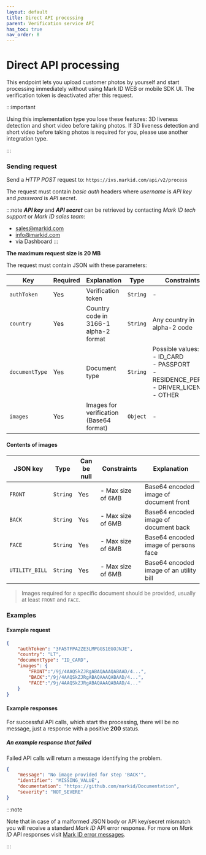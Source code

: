 ```yaml
---
layout: default
title: Direct API processing
parent: Verification service API
has_toc: true
nav_order: 8
---
```


# Direct API processing
This endpoint lets you upload customer photos by yourself and start processing immediately without using Mark ID WEB or mobile SDK UI. The verification token is deactivated after this request.


:::important

Using this implementation type you lose these features: 3D liveness detection and short video before taking photos. 
If 3D liveness detection and short video before taking photos is required for you, please use another integration type.

:::


### Sending request
Send a *HTTP POST* request to: `https://ivs.markid.com/api/v2/process`

The request must contain *basic auth* headers where *username* is *API key* and *password* is *API secret*.

:::note
***API key*** and ***API secret*** can be retrieved by contacting *Mark ID tech support* or *Mark ID sales team*:
- sales@markid.com
- info@markid.com
- via Dashboard
:::

**The maximum request size is 20 MB**

The request must contain JSON with these parameters:

|      Key       | Required |              Explanation              |   Type   |    Constraints   |
| -------------- | -------- | ------------------------------------- | -------- | ------------------------------------------------------------------------------------------------ |
| `authToken`    | Yes      | Verification token                  | `String` | -                                                                                                |
| `country`      | Yes      | Country code in 3166-1 alpha-2 format | `String` | Any country in alpha-2 code                                                                      |
| `documentType` | Yes      | Document type                         | `String` | Possible values:<br/>- ID_CARD<br/>- PASSPORT<br/>- RESIDENCE_PERMIT<br/>- DRIVER_LICENSE<br/>- OTHER |
| `images`       | Yes      | Images for verification (Base64 format)| `Object` | -            |

#### Contents of images

|     JSON key     |   Type   | Can be null | Constraints       |               Explanation               |
| ---------------- | -------- | ----------- |-------------------| --------------------------------------- |
| `FRONT`          | `String` | Yes         | - Max size of 6MB | Base64 encoded image of document front  |
| `BACK`           | `String` | Yes         | - Max size of 6MB | Base64 encoded image of document back   |
| `FACE`           | `String` | Yes         | - Max size of 6MB | Base64 encoded image of persons face    |
| `UTILITY_BILL`   | `String` | Yes         | - Max size of 6MB | Base64 encoded image of an utility bill |

> Images required for a specific document should be provided, usually at least `FRONT` and `FACE`.

### Examples
#### Example request

```json
{
    "authToken": "3FA5TFPA2ZE3LMPGGS1EGOJNJE",
    "country": "LT",
    "documentType": "ID_CARD",
    "images": {
        "FRONT":"/9j/4AAQSkZJRgABAQAAAQABAAD/4...",
        "BACK":"/9j/4AAQSkZJRgABAQAAAQABAAD/4...",
        "FACE":"/9j/4AAQSkZJRgABAQAAAQABAAD/4..."
    }
}
```

#### Example responses
For successful API calls, which start the processing, there will be no message, just a response with a positive **200** status.


##### An example response that failed
Failed API calls will return a message identifying the problem.

```json
{
    "message": "No image provided for step 'BACK'",
    "identifier": "MISSING_VALUE",
    "documentation": "https://github.com/markid/Documentation",
    "severity": "NOT_SEVERE"
}
```

:::note

Note that in case of a malformed JSON body or API key/secret mismatch you will receive a standard *Mark ID* API error response. For more on *Mark ID* API responses visit [Mark ID error messages](/extra/StandardErrorMessages).

:::
